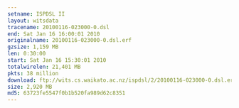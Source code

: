 ```yaml
---
setname: ISPDSL II
layout: witsdata
tracename: 20100116-023000-0.dsl
end: Sat Jan 16 16:00:01 2010
originalname: 20100116-023000-0.dsl.erf
gzsize: 1,159 MB
len: 0:30:00
start: Sat Jan 16 15:30:01 2010
totalwirelen: 21,401 MB
pkts: 38 million
download: ftp://wits.cs.waikato.ac.nz/ispdsl/2/20100116-023000-0.dsl.erf.gz
size: 2,920 MB
md5: 63723fe5547f0b1b520fa989d62c8351
---
```

